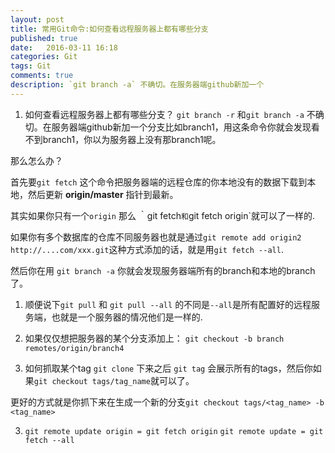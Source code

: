 ```yaml
---
layout: post
title: 常用Git命令:如何查看远程服务器上都有哪些分支
published: true
date:   2016-03-11 16:18
categories: Git
tags: Git
comments: true
description: `git branch -a` 不确切。在服务器端github新加一个
---
```


1. 如何查看远程服务器上都有哪些分支？
`git branch -r` 和`git branch -a` 不确切。在服务器端github新加一个分支比如branch1，用这条命令你就会发现看不到branch1，你以为服务器上没有那branch1呢。

那么怎么办？

首先要```git fetch``` 这个命令把服务器端的远程仓库的你本地没有的数据下载到本地，然后更新 **origin/master** 指针到最新。

其实如果你只有一个`origin` 那么 ｀git fetch`和`git fetch origin`就可以了一样的.

如果你有多个数据库的仓库不同服务器也就是通过```git remote add origin2 http://....com/xxx.git```这种方式添加的话，就是用``git fetch --all``.

然后你在用 `git branch -a` 你就会发现服务器端所有的branch和本地的branch了。

1. 顺便说下```git pull``` 和 ```git pull --all``` 的不同是`--all`是所有配置好的远程服务端，也就是一个服务器的情况他们是一样的.

2. 如果仅仅想把服务器的某个分支添加上：
`git checkout -b branch remotes/origin/branch4`

3. 如何抓取某个tag 
`git clone` 下来之后 `git tag` 会展示所有的tags，然后你如果`git checkout tags/tag_name`就可以了。

更好的方式就是你抓下来在生成一个新的分支`git checkout tags/<tag_name> -b <tag_name>`

3. ```git remote update origin = git fetch origin```
   ```git remote update = git fetch --all```
   
 


   
